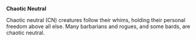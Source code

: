 __**Chaotic Neutral**__

Chaotic neutral (CN) creatures follow their whims, holding their personal freedom above all else. Many barbarians and rogues, and some bards, are chaotic neutral.